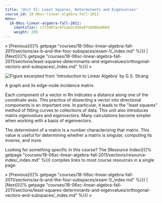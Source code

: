 ```yaml
---
title: 'Unit II: Least Squares, Determinants and Eigenvalues'
course_id: 18-06sc-linear-algebra-fall-2011
menu:
  18-06sc-linear-algebra-fall-2011:
    identifier: cf73d07ac972ab3c450a0f10d0be0664
    weight: 200
---
```

« [Previous]({{% getpage "courses/18-06sc-linear-algebra-fall-2011/sections/ax-b-and-the-four-subspaces/exam-1/_index.md" %}}) | [Next]({{% getpage "courses/18-06sc-linear-algebra-fall-2011/sections/least-squares-determinants-and-eigenvalues/orthogonal-vectors-and-subspaces/_index.md" %}}) »

![Figure excerpted from 'Introduction to Linear Algebra' by G.S. Strang](https://open-learning-course-data-ci.s3.amazonaws.com/18-06sc-linear-algebra-fall-2011/8f4d1bf6fe6c33b93070e3efc4cbb7df_Unit_2_WIDE.jpg)

A graph and its edge-node incidence matrix.

Each component of a vector in Rn indicates a distance along one of the coordinate axes. This practice of dissecting a vector into directional components is an important one. In particular, it leads to the "least squares" method of fitting curves to collections of data. This unit also introduces matrix _eigenvalues_ and _eigenvectors_. Many calculations become simpler when working with a basis of eigenvectors.

The _determinant_ of a matrix is a number characterizing that matrix. This value is useful for determining whether a matrix is singular, computing its inverse, and more.

Looking for something specific in this course? The [Resource Index]({{% getpage "courses/18-06sc-linear-algebra-fall-2011/sections/resource-index/_index.md" %}}) compiles links to most course resources in a single page.

« [Previous]({{% getpage "courses/18-06sc-linear-algebra-fall-2011/sections/ax-b-and-the-four-subspaces/exam-1/_index.md" %}}) | [Next]({{% getpage "courses/18-06sc-linear-algebra-fall-2011/sections/least-squares-determinants-and-eigenvalues/orthogonal-vectors-and-subspaces/_index.md" %}}) »